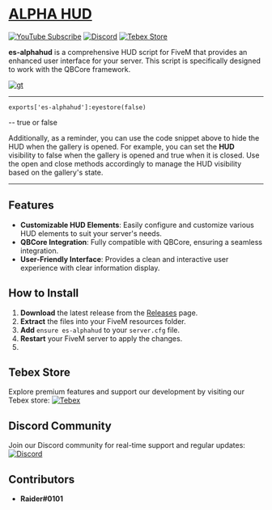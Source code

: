 # [ALPHA HUD](https://www.youtube.com/watch?v=LI-lh9IooYY?si=8fqox9arc9X7SjZQ&t=2)

[![YouTube Subscribe](https://img.shields.io/badge/YouTube-Subscribe-red?style=for-the-badge&logo=youtube)](https://www.youtube.com/watch?v=LI-lh9IooYY)
[![Discord](https://img.shields.io/badge/Discord-Join-blue?style=for-the-badge&logo=discord)](https://discord.gg/EkwWvFS)
[![Tebex Store](https://img.shields.io/badge/Tebex-Store-green?style=for-the-badge&logo=shopify)](https://eyestore.tebex.io/)

**es-alphahud** is a comprehensive HUD script for FiveM that provides an enhanced user interface for your server. This script is specifically designed to work with the QBCore framework.

[![gt](https://github.com/raiderss/es-alphahud/assets/53000629/467cae25-fda8-4925-8b3a-2f2135950b80)](https://www.youtube.com/watch?v=LI-lh9IooYY)

-----------------

`exports['es-alphahud']:eyestore(false)` 

-- true or false

Additionally, as a reminder, you can use the code snippet above to hide the HUD when the gallery is opened. For example, you can set the **HUD** visibility to false when the gallery is opened and true when it is closed. Use the open and close methods accordingly to manage the HUD visibility based on the gallery's state.

-----------------
## Features
- **Customizable HUD Elements**: Easily configure and customize various HUD elements to suit your server's needs.
- **QBCore Integration**: Fully compatible with QBCore, ensuring a seamless integration.
- **User-Friendly Interface**: Provides a clean and interactive user experience with clear information display.

## How to Install
1. **Download** the latest release from the [Releases](https://github.com/raiderss/es-alphahud/releases) page.
2. **Extract** the files into your FiveM resources folder.
3. **Add** `ensure es-alphahud` to your `server.cfg` file.
4. **Restart** your FiveM server to apply the changes.
5. 
## Tebex Store
Explore premium features and support our development by visiting our Tebex store:
[![Tebex](https://img.shields.io/badge/Tebex-EYE%20STORE-00A2FF.svg)](https://eyestore.tebex.io/)

## Discord Community
Join our Discord community for real-time support and regular updates:
[![Discord](https://img.shields.io/badge/Discord-ES%20Community-7289DA.svg)](https://discord.gg/EkwWvFS)

## Contributors
- **Raider#0101**
